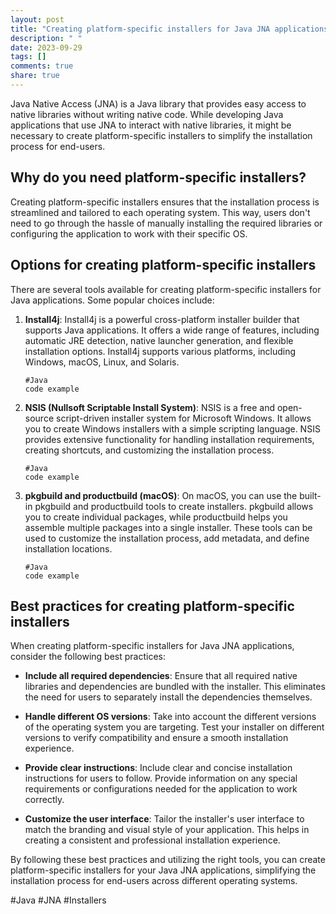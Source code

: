 ```yaml
---
layout: post
title: "Creating platform-specific installers for Java JNA applications"
description: " "
date: 2023-09-29
tags: []
comments: true
share: true
---
```


Java Native Access (JNA) is a Java library that provides easy access to native libraries without writing native code. While developing Java applications that use JNA to interact with native libraries, it might be necessary to create platform-specific installers to simplify the installation process for end-users.

## Why do you need platform-specific installers?

Creating platform-specific installers ensures that the installation process is streamlined and tailored to each operating system. This way, users don't need to go through the hassle of manually installing the required libraries or configuring the application to work with their specific OS.

## Options for creating platform-specific installers

There are several tools available for creating platform-specific installers for Java applications. Some popular choices include:

1. **Install4j**: Install4j is a powerful cross-platform installer builder that supports Java applications. It offers a wide range of features, including automatic JRE detection, native launcher generation, and flexible installation options. Install4j supports various platforms, including Windows, macOS, Linux, and Solaris.

   ```
   #Java
   code example
   ```

2. **NSIS (Nullsoft Scriptable Install System)**: NSIS is a free and open-source script-driven installer system for Microsoft Windows. It allows you to create Windows installers with a simple scripting language. NSIS provides extensive functionality for handling installation requirements, creating shortcuts, and customizing the installation process.

   ```
   #Java
   code example
   ```

3. **pkgbuild and productbuild (macOS)**: On macOS, you can use the built-in pkgbuild and productbuild tools to create installers. pkgbuild allows you to create individual packages, while productbuild helps you assemble multiple packages into a single installer. These tools can be used to customize the installation process, add metadata, and define installation locations.

   ```
   #Java
   code example
   ```

## Best practices for creating platform-specific installers

When creating platform-specific installers for Java JNA applications, consider the following best practices:

- **Include all required dependencies**: Ensure that all required native libraries and dependencies are bundled with the installer. This eliminates the need for users to separately install the dependencies themselves.

- **Handle different OS versions**: Take into account the different versions of the operating system you are targeting. Test your installer on different versions to verify compatibility and ensure a smooth installation experience.

- **Provide clear instructions**: Include clear and concise installation instructions for users to follow. Provide information on any special requirements or configurations needed for the application to work correctly.

- **Customize the user interface**: Tailor the installer's user interface to match the branding and visual style of your application. This helps in creating a consistent and professional installation experience.

By following these best practices and utilizing the right tools, you can create platform-specific installers for your Java JNA applications, simplifying the installation process for end-users across different operating systems.

#Java #JNA #Installers